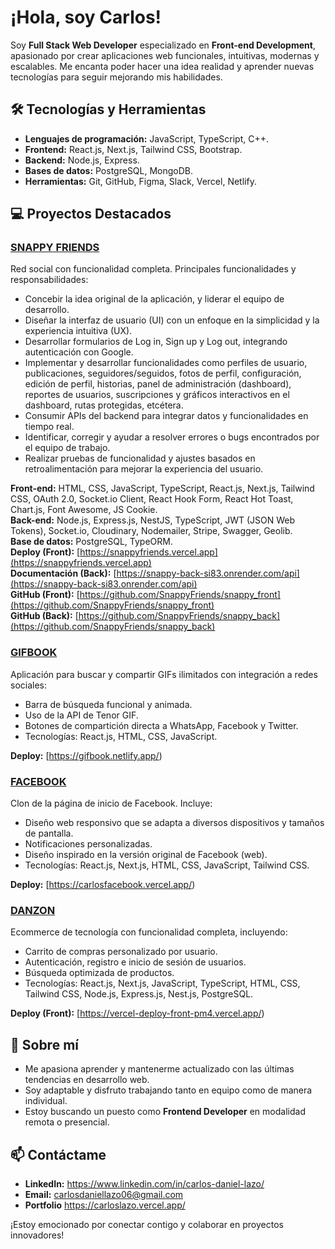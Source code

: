 # ¡Hola, soy Carlos!

Soy **Full Stack Web Developer** especializado en **Front-end Development**, apasionado por crear aplicaciones web funcionales, intuitivas, modernas y escalables. Me encanta poder hacer una idea realidad y aprender nuevas tecnologías para seguir mejorando mis habilidades.

## 🛠️ Tecnologías y Herramientas
- **Lenguajes de programación:** JavaScript, TypeScript, C++.
- **Frontend:** React.js, Next.js, Tailwind CSS, Bootstrap.
- **Backend:** Node.js, Express.
- **Bases de datos:** PostgreSQL, MongoDB.
- **Herramientas:** Git, GitHub, Figma, Slack, Vercel, Netlify.

## 💻 Proyectos Destacados
### [SNAPPY FRIENDS](https://github.com/SnappyFriends/snappy_front)
Red social con funcionalidad completa. Principales funcionalidades y responsabilidades:
- Concebir la idea original de la aplicación, y liderar el equipo de desarrollo.
- Diseñar la interfaz de usuario (UI) con un enfoque en la simplicidad y la experiencia intuitiva (UX).
- Desarrollar formularios de Log in, Sign up y Log out, integrando autenticación con Google.
- Implementar y desarrollar funcionalidades como perfiles de usuario, publicaciones, seguidores/seguidos, fotos de perfil, configuración, edición de perfil, historias, panel de administración (dashboard), reportes de usuarios, suscripciones y gráficos interactivos en el dashboard, rutas protegidas, etcétera.
- Consumir APIs del backend para integrar datos y funcionalidades en tiempo real.
- Identificar, corregir y ayudar a resolver errores o bugs encontrados por el equipo de trabajo.
- Realizar pruebas de funcionalidad y ajustes basados en retroalimentación para mejorar la experiencia del usuario.

**Front-end:**
HTML, CSS, JavaScript, TypeScript, React.js, Next.js, Tailwind CSS, OAuth 2.0, Socket.io Client, React Hook Form, React Hot Toast, Chart.js, Font Awesome, JS Cookie.  
**Back-end:**
Node.js, Express.js, NestJS, TypeScript, JWT (JSON Web Tokens), Socket.io, Cloudinary, Nodemailer, Stripe, Swagger, Geolib.  
**Base de datos:**
PostgreSQL, TypeORM.  
**Deploy (Front):**
[https://snappyfriends.vercel.app](https://snappyfriends.vercel.app)  
**Documentación (Back):**
[https://snappy-back-si83.onrender.com/api](https://snappy-back-si83.onrender.com/api)  
**GitHub (Front):**
[https://github.com/SnappyFriends/snappy_front](https://github.com/SnappyFriends/snappy_front)  
**GitHub (Back):**
[https://github.com/SnappyFriends/snappy_back](https://github.com/SnappyFriends/snappy_back)  

### [GIFBOOK](https://github.com/CarlosDanielOK/Dan-GIFBOOK)
Aplicación para buscar y compartir GIFs ilimitados con integración a redes sociales:
- Barra de búsqueda funcional y animada.
- Uso de la API de Tenor GIF.
- Botones de compartición directa a WhatsApp, Facebook y Twitter.
- Tecnologías: React.js, HTML, CSS, JavaScript.

**Deploy:**
[https://gifbook.netlify.app/)  

### [FACEBOOK](https://github.com/CarlosDanielOK/CARLOS-facebook)
Clon de la página de inicio de Facebook. Incluye:
- Diseño web responsivo que se adapta a diversos dispositivos y tamaños de pantalla.
- Notificaciones personalizadas.
- Diseño inspirado en la versión original de Facebook (web).
- Tecnologías: React.js, Next.js, HTML, CSS, JavaScript, Tailwind CSS.

**Deploy:**
[https://carlosfacebook.vercel.app/)  

### [DANZON](https://github.com/pi-rym/PM4FE-CarlosDanielOK)
Ecommerce de tecnología con funcionalidad completa, incluyendo:
- Carrito de compras personalizado por usuario.
- Autenticación, registro e inicio de sesión de usuarios.
- Búsqueda optimizada de productos.
- Tecnologías: React.js, Next.js, JavaScript, TypeScript, HTML, CSS, Tailwind CSS, Node.js, Express.js, Nest.js, PostgreSQL.

**Deploy (Front):**
[https://vercel-deploy-front-pm4.vercel.app/)  

## 🌟 Sobre mí
- Me apasiona aprender y mantenerme actualizado con las últimas tendencias en desarrollo web.
- Soy adaptable y disfruto trabajando tanto en equipo como de manera individual.
- Estoy buscando un puesto como **Frontend Developer** en modalidad remota o presencial.

## 📫 Contáctame
- **LinkedIn:** https://www.linkedin.com/in/carlos-daniel-lazo/
- **Email:** carlosdaniellazo06@gmail.com
- **Portfolio** https://carloslazo.vercel.app/

¡Estoy emocionado por conectar contigo y colaborar en proyectos innovadores!
